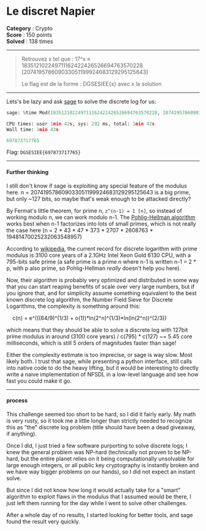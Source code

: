 Le discret Napier
=================

**Category** : Crypto  
**Score** : 150 points  
**Solved** : 138 times  

---

>Retrouvez x tel que : 17^x ≡ 183512102249711162422426526694763570228 [207419578609033051199924683129295125643]
>
>Le flag est de la forme : DGSESIEE{x} avec x la solution

---

Lets's be lazy and ask [sage](https://github.com/sagemath) to solve the discrete log for us:

```python
sage: %time Mod(183512102249711162422426526694763570228, 207419578609033051199924683129295125643).log(17)

CPU times: user 1min 42s, sys: 292 ms, total: 1min 42s
Wall time: 1min 43s

697873717765
```

Flag: `DGSESIEE{697873717765}`

---

#### Further thinking

I still don't know if sage is exploiting any special feature of the modulus here. n = 207419578609033051199924683129295125643 is a big prime, but only ~127 bits, so maybe that's weak enough to be attacked directly?

By Fermat's little theorem, for prime n, `z^(n-1) = 1 [n]`, so instead of working modulo n, we can work modulo n-1. The [Pohlig-Hellman algorithm](https://en.wikipedia.org/wiki/Pohlig%E2%80%93Hellman_algorithm) works best when n-1 factorizes into lots of small primes, which is not really the case here (n = 2 * 43 * 47 * 373 * 2707 * 2608763 * 19481470025232063548957)

According to [wikipedia](https://en.wikipedia.org/wiki/Discrete_logarithm_records#Integers_modulo_p), the current record for discrete logarithm with prime modulus is 3100 core years of a 2.1GHz Intel Xeon Gold 6130 CPU, with a 795-bits safe prime (a safe prime is a prime n where n-1 is written n-1 = 2 * p, with p also prime, so Pohlig-Hellman *really* doesn't help you here).

Now, their algorithm is probably very optimized and distributed in some way that you can start reaping benefits of scale over very large numbers, but if you ignore that, and for simplicity assume something equivalent to the best known discrete log algorithm, the Number Field Sieve for Discrete Logarithms, the complexity is something around this:

    c(n) = e^(((64/9)^(1/3) + o(1))*ln(2^n)^(1/3)*ln(ln(2^n))^(2/3))

which means that they should be able to solve a discrete log with 127bit prime modulus in around (3100 core years) / c(795) * c(127) ~= 5.45 core milliseconds, which is still 5 orders of magnitudes faster than sage!

Either the complexity estimate is too imprecise, or sage is way slow. Most likely both. I trust that sage, while presenting a python interface, still calls into native code to do the heavy lifting, but it would be interesting to directly write a naive implementation of NFSDL in a low-level language and see how fast you could make it go.

---

#### process

This challenge seemed too short to be hard, so I did it fairly early. My math is very rusty, so it took me a little longer than strictly needed to recognize this as "the" discrete log problem (title should have been a dead giveaway, if anything).

Once I did, I just tried a few software purporting to solve discrete logs; I knew the general problem was NP-hard (technically not proven to be NP-hard, but the entire planet relies on it being computationally unsolvable for large enough integers, or all public key cryptography is instantly broken and we have way bigger problems on our hands), so I did not expect an instant solve. 

But since I did not know how long it would actually take for a "smart" algorithm to exploit flaws in the modulus that I assumed would be there, I just left them running for the day while I went to solve other challenges.

After a whole day of no results, I started looking for better tools, and sage found the result very quickly.
